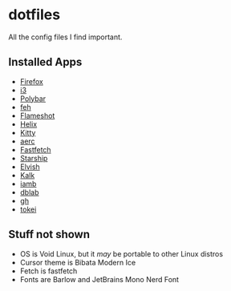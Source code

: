 # dotfiles

All the config files I find important.

## Installed Apps

- [Firefox](https://www.mozilla.org/en-US/firefox/new/)
- [i3](https://i3wm.org/)
- [Polybar](https://polybar.github.io/)
- [feh](https://feh.finalrewind.org/)
- [Flameshot](https://flameshot.org/)
- [Helix](https://helix-editor.com)
- [Kitty](https://sw.kovidgoyal.net/kitty/)
- [aerc](http://aerc-mail.org/)
- [Fastfetch](https://github.com/fastfetch-cli/fastfetch)
- [Starship](https://starship.rs)
- [Elvish](https://elv.sh)
- [Kalk](https://kalker.xyz)
- [iamb](https://iamb.chat)
- [dblab](https://github.com/danvergara/dblab)
- [gh](https://github.com/cli/cli)
- [tokei](https://github.com/XAMPPRocky/tokei)

## Stuff not shown

- OS is Void Linux, but it _may_ be portable to other Linux distros
- Cursor theme is Bibata Modern Ice
- Fetch is fastfetch
- Fonts are Barlow and JetBrains Mono Nerd Font
